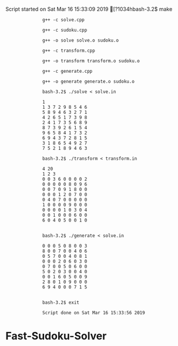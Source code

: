 Script started on Sat Mar 16 15:33:09 2019
[?1034hbash-3.2$ make

                  g++ -c solve.cpp

                  g++ -c sudoku.cpp

                  g++ -o solve solve.o sudoku.o

                  g++ -c transform.cpp

                  g++ -o transform transform.o sudoku.o

                  g++ -c generate.cpp

                  g++ -o generate generate.o sudoku.o

                  bash-3.2$ ./solve < solve.in

                  1
                  1 3 7 2 9 8 5 4 6
                  5 8 9 4 6 3 2 7 1
                  4 2 6 5 1 7 3 9 8
                  2 4 1 7 3 5 6 8 9
                  8 7 3 9 2 6 1 5 4
                  9 6 5 8 4 1 7 3 2
                  6 9 4 3 7 2 8 1 5
                  3 1 8 6 5 4 9 2 7
                  7 5 2 1 8 9 4 6 3

                  bash-3.2$ ./transform < transform.in

                  4 20
                  1 2 3
                  0 0 3 6 0 0 0 0 2
                  0 0 0 0 0 8 0 9 6
                  0 0 7 0 9 1 8 0 0
                  0 0 0 1 2 0 7 0 0
                  0 4 0 7 0 0 0 0 0
                  1 0 0 0 0 9 0 0 0
                  0 0 0 0 1 0 3 0 4
                  0 0 1 0 0 0 6 0 0
                  6 0 4 0 5 0 0 1 0


                  bash-3.2$ ./generate < solve.in

                  0 0 0 5 0 8 0 0 3
                  8 0 0 7 0 0 4 0 6
                  0 5 7 0 0 4 0 8 1
                  0 0 0 2 0 6 0 3 0
                  0 7 0 0 5 0 6 0 0
                  5 0 2 0 3 0 0 4 0
                  0 0 1 6 0 5 0 0 9
                  2 8 0 1 0 9 0 0 0
                  6 9 4 0 0 0 7 1 5


                  bash-3.2$ exit

                  Script done on Sat Mar 16 15:33:56 2019
# Fast-Sudoku-Solver

